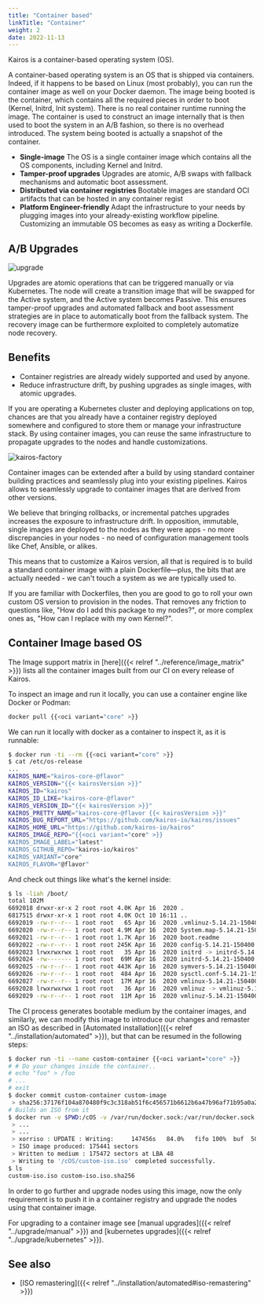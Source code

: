 ```yaml
---
title: "Container based"
linkTitle: "Container"
weight: 2
date: 2022-11-13
---
```


Kairos is a container-based operating system (OS).

A container-based operating system is an OS that is shipped via containers. Indeed, if it happens to be based on Linux (most probably), you can run the container image as well on your Docker daemon. The image being booted is the container, which contains all the required pieces in order to boot (Kernel, Initrd, Init system). There is no real container runtime running the image. The container is used to construct an image internally that is then used to boot the system in an A/B fashion, so there is no overhead introduced. The system being booted is actually a snapshot of the container.

- **Single-image** The OS is a single container image which contains all the OS components, including Kernel and Initrd.
- **Tamper-proof upgrades** Upgrades are atomic, A/B swaps with fallback mechanisms and automatic boot assessment.
- **Distributed via container registries** Bootable images are standard OCI artifacts that can be hosted in any container regist
- **Platform Engineer-friendly** Adapt the infrastructure to your needs by plugging images into your already-existing workflow pipeline. Customizing an immutable OS becomes as easy as writing a Dockerfile.

## A/B Upgrades

![upgrade](https://user-images.githubusercontent.com/2420543/197806999-587632a1-0292-44df-bb8f-176ff702f62d.png)

Upgrades are atomic operations that can be triggered manually or via Kubernetes. The node will create a transition image that will be swapped for the Active system, and the Active system becomes Passive. This ensures tamper-proof upgrades and automated fallback and boot assessment strategies are in place to automatically boot from the fallback system. The recovery image can be furthermore exploited to completely automatize node recovery.

## Benefits

- Container registries are already widely supported and used by anyone.
- Reduce infrastructure drift, by pushing upgrades as single images, with atomic upgrades.

If you are operating a Kubernetes cluster and deploying applications on top, chances are that you already have a container registry deployed somewhere and configured to store them or manage your infrastructure stack. By using container images, you can reuse the same infrastructure to propagate upgrades to the nodes and handle customizations.

![kairos-factory](https://user-images.githubusercontent.com/2420543/197808767-e213709d-af21-4e32-9a78-818f34170077.png)

Container images can be extended after a build by using standard container building practices and seamlessly plug into your existing pipelines. Kairos allows to seamlessly upgrade to container images that are derived from other versions.

We believe that bringing rollbacks, or incremental patches upgrades increases the exposure to infrastructure drift. In opposition, immutable, single images are deployed to the nodes as they were apps - no more discrepancies in your nodes - no need of configuration management tools like Chef, Ansible, or alikes.

This means that to customize a Kairos version, all that is required is to build a standard container image with a plain Dockerfile—plus, the bits that are actually needed - we can't touch a system as we are typically used to.

If you are familiar with Dockerfiles, then you are good to go to roll your own custom OS version to provision in the nodes. That removes any friction to questions like, "How do I add this package to my nodes?", or more complex ones as, "How can I replace with my own Kernel?".

## Container Image based OS

The Image support matrix in [here]({{< relref "../reference/image_matrix" >}}) lists all the container images built from our CI on every release of Kairos.

To inspect an image and run it locally, you can use a container engine like Docker or Podman:

```bash
docker pull {{<oci variant="core" >}}
```

We can run it locally with docker as a container to inspect it, as it is runnable:

```bash
$ docker run -ti --rm {{<oci variant="core" >}}
$ cat /etc/os-release
...
KAIROS_NAME="kairos-core-@flavor"
KAIROS_VERSION="{{< kairosVersion >}}"
KAIROS_ID="kairos"
KAIROS_ID_LIKE="kairos-core-@flavor"
KAIROS_VERSION_ID="{{< kairosVersion >}}"
KAIROS_PRETTY_NAME="kairos-core-@flavor {{< kairosVersion >}}"
KAIROS_BUG_REPORT_URL="https://github.com/kairos-io/kairos/issues"
KAIROS_HOME_URL="https://github.com/kairos-io/kairos"
KAIROS_IMAGE_REPO="{{<oci variant="core" >}}
KAIROS_IMAGE_LABEL="latest"
KAIROS_GITHUB_REPO="kairos-io/kairos"
KAIROS_VARIANT="core"
KAIROS_FLAVOR="@flavor"
```

And check out things like what's the kernel inside:

```bash
$ ls -liah /boot/
total 102M
6692018 drwxr-xr-x 2 root root 4.0K Apr 16  2020 .
6817515 drwxr-xr-x 1 root root 4.0K Oct 10 16:11 ..
6692019 -rw-r--r-- 1 root root   65 Apr 16  2020 .vmlinuz-5.14.21-150400.24.21-default.hmac
6692020 -rw-r--r-- 1 root root 4.9M Apr 16  2020 System.map-5.14.21-150400.24.21-default
6692021 -rw-r--r-- 1 root root 1.7K Apr 16  2020 boot.readme
6692022 -rw-r--r-- 1 root root 245K Apr 16  2020 config-5.14.21-150400.24.21-default
6692023 lrwxrwxrwx 1 root root   35 Apr 16  2020 initrd -> initrd-5.14.21-150400.24.21-default
6692024 -rw------- 1 root root  69M Apr 16  2020 initrd-5.14.21-150400.24.21-default
6692025 -rw-r--r-- 1 root root 443K Apr 16  2020 symvers-5.14.21-150400.24.21-default.gz
6692026 -rw-r--r-- 1 root root  484 Apr 16  2020 sysctl.conf-5.14.21-150400.24.21-default
6692027 -rw-r--r-- 1 root root  17M Apr 16  2020 vmlinux-5.14.21-150400.24.21-default.gz
6692028 lrwxrwxrwx 1 root root   36 Apr 16  2020 vmlinuz -> vmlinuz-5.14.21-150400.24.21-default
6692029 -rw-r--r-- 1 root root  11M Apr 16  2020 vmlinuz-5.14.21-150400.24.21-default
```

The CI process generates bootable medium by the container images, and similarly, we can modify this image to introduce our changes and remaster an ISO as described in [Automated installation]({{< relref "../installation/automated" >}}), but that can be resumed in the following steps:

```bash
$ docker run -ti --name custom-container {{<oci variant="core" >}}
# # Do your changes inside the container..
# echo "foo" > /foo
# ...
# exit
$ docker commit custom-container custom-image
 > sha256:37176f104a870480f9c3c318ab51f6c456571b6612b6a47b96af71b95a0a27c7
# Builds an ISO from it
$ docker run -v $PWD:/cOS -v /var/run/docker.sock:/var/run/docker.sock -i --rm quay.io/kairos/osbuilder-tools:v0.1.1 --name "custom-iso" --debug build-iso --date=false custom-image --output /cOS/
 > ...
 > ...
 > xorriso : UPDATE : Writing:     147456s   84.0%   fifo 100%  buf  50%   60.5xD
 > ISO image produced: 175441 sectors
 > Written to medium : 175472 sectors at LBA 48
 > Writing to '/cOS/custom-iso.iso' completed successfully.
$ ls
custom-iso.iso custom-iso.iso.sha256
```

In order to go further and upgrade nodes using this image, now the only requirement is to push it in a container registry and upgrade the nodes using that container image.

For upgrading to a container image see [manual upgrades]({{< relref "../upgrade/manual" >}}) and [kubernetes upgrades]({{< relref "../upgrade/kubernetes" >}}).

## See also

- [ISO remastering]({{< relref "../installation/automated#iso-remastering" >}})
